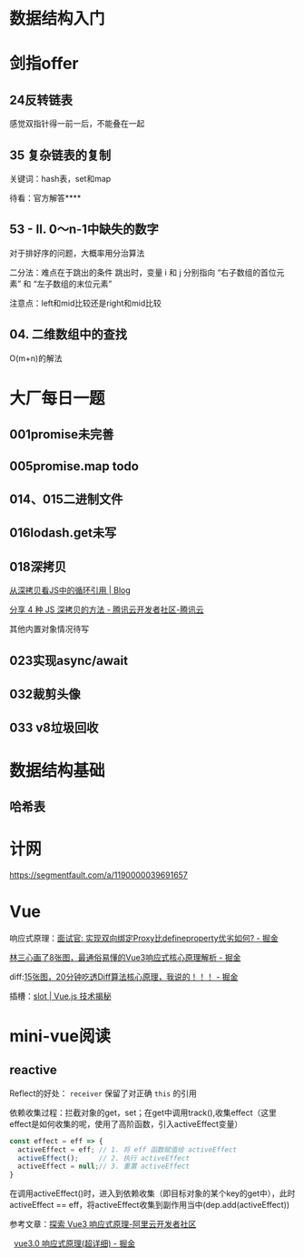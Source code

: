# 数据结构入门

# 剑指offer

## 24反转链表

感觉双指针得一前一后，不能叠在一起

## 35 复杂链表的复制

关键词：hash表，set和map

待看：官方解答****

## 53 - II. 0～n-1中缺失的数字

对于排好序的问题，大概率用分治算法

二分法：难点在于跳出的条件
跳出时，变量 i 和 j 分别指向 “右子数组的首位元素” 和 “左子数组的末位元素”

注意点：left和mid比较还是right和mid比较

## 04. 二维数组中的查找

O(m+n)的解法

# 大厂每日一题

## 001promise未完善

## 005promise.map todo

## 014、015二进制文件

## 016lodash.get未写

## 018深拷贝

[从深拷贝看JS中的循环引用 | Blog](https://underglaze-blue.github.io/blog/pages/831fd5/)

[分享 4 种 JS 深拷贝的方法 - 腾讯云开发者社区-腾讯云](https://cloud.tencent.com/developer/article/2019581)

其他内置对象情况待写

## 023实现async/await

## 032裁剪头像

## 033 v8垃圾回收

# 数据结构基础

## 哈希表

# 计网

https://segmentfault.com/a/1190000039691657

# Vue

响应式原理：[面试官: 实现双向绑定Proxy比defineproperty优劣如何? - 掘金](https://juejin.cn/post/6844903601416978439#comment)

[林三心画了8张图，最通俗易懂的Vue3响应式核心原理解析 - 掘金](https://juejin.cn/post/7001999813344493581#heading-9)

diff:[15张图，20分钟吃透Diff算法核心原理，我说的！！！ - 掘金](https://juejin.cn/post/6994959998283907102)

插槽：[slot | Vue.js 技术揭秘](https://ustbhuangyi.github.io/vue-analysis/v2/extend/slot.html#%E4%BD%9C%E7%94%A8%E5%9F%9F%E6%8F%92%E6%A7%BD)

# mini-vue阅读

## reactive

Reflect的好处： `receiver` 保留了对正确 `this` 的引用

依赖收集过程：拦截对象的get，set；在get中调用track(),收集effect（这里effect是如何收集的呢，使用了高阶函数，引入activeEffect变量）

```js
const effect = eff => {
  activeEffect = eff; // 1. 将 eff 函数赋值给 activeEffect
  activeEffect();     // 2. 执行 activeEffect
  activeEffect = null;// 3. 重置 activeEffect
}
```

在调用activeEffect()时，进入到依赖收集（即目标对象的某个key的get中），此时activeEffect == eff，将activeEffect收集到副作用当中(dep.add(activeEffect))



参考文章：[探索 Vue3 响应式原理-阿里云开发者社区](https://developer.aliyun.com/article/909951#slide-13)

  [vue3.0 响应式原理(超详细) - 掘金](https://juejin.cn/post/6858899262596448270#heading-24)
